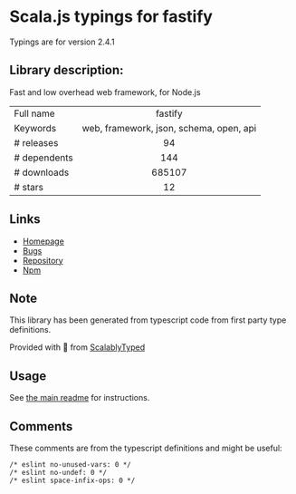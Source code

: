 
# Scala.js typings for fastify

Typings are for version 2.4.1

## Library description:
Fast and low overhead web framework, for Node.js

|                    |                 |
| ------------------ | :-------------: |
| Full name          | fastify |
| Keywords           | web, framework, json, schema, open, api |
| # releases         | 94 |
| # dependents       | 144 |
| # downloads        | 685107 |
| # stars            | 12 |

## Links
- [Homepage](https://www.fastify.io/)
- [Bugs](https://github.com/fastify/fastify/issues)
- [Repository](https://github.com/fastify/fastify)
- [Npm](https://www.npmjs.com/package/fastify)
    


## Note
This library has been generated from typescript code from first party type definitions.

Provided with :purple_heart: from [ScalablyTyped](https://github.com/oyvindberg/ScalablyTyped)

## Usage
See [the main readme](../../readme.md) for instructions.

## Comments

These comments are from the typescript definitions and might be useful:
```
/* eslint no-unused-vars: 0 */
/* eslint no-undef: 0 */
/* eslint space-infix-ops: 0 */


```

